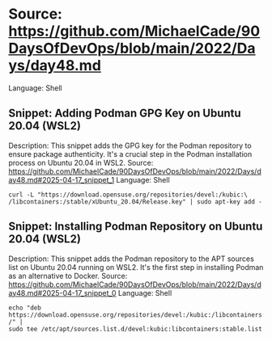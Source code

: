 # Source: https://github.com/MichaelCade/90DaysOfDevOps/blob/main/2022/Days/day48.md
Language: Shell

## Snippet: Adding Podman GPG Key on Ubuntu 20.04 (WSL2)
Description: This snippet adds the GPG key for the Podman repository to ensure package authenticity. It's a crucial step in the Podman installation process on Ubuntu 20.04 in WSL2.
Source: https://github.com/MichaelCade/90DaysOfDevOps/blob/main/2022/Days/day48.md#2025-04-17_snippet_1
Language: Shell

```Shell
curl -L "https://download.opensuse.org/repositories/devel:/kubic:\
/libcontainers:/stable/xUbuntu_20.04/Release.key" | sudo apt-key add -
```

## Snippet: Installing Podman Repository on Ubuntu 20.04 (WSL2)
Description: This snippet adds the Podman repository to the APT sources list on Ubuntu 20.04 running on WSL2. It's the first step in installing Podman as an alternative to Docker.
Source: https://github.com/MichaelCade/90DaysOfDevOps/blob/main/2022/Days/day48.md#2025-04-17_snippet_0
Language: Shell

```Shell
echo "deb https://download.opensuse.org/repositories/devel:/kubic:/libcontainers:/stable/xUbuntu_20.04/ /" |
sudo tee /etc/apt/sources.list.d/devel:kubic:libcontainers:stable.list
```